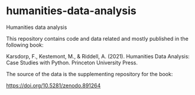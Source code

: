 # humanities-data-analysis
Humanities data analysis

This repository contains code and data related and mostly published in the following book:

Karsdorp, F., Kestemont, M., & Riddell, A. (2021). Humanities Data Analysis: Case Studies
with Python. Princeton University Press. 

The source of the data is the supplementing repository for the book:

https://doi.org/10.5281/zenodo.891264

